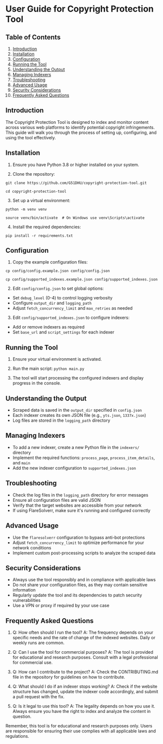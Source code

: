 # User Guide for Copyright Protection Tool

## Table of Contents

1. [Introduction](#introduction)
2. [Installation](#installation)
3. [Configuration](#configuration)
4. [Running the Tool](#running-the-tool)
5. [Understanding the Output](#understanding-the-output)
6. [Managing Indexers](#managing-indexers)
7. [Troubleshooting](#troubleshooting)
8. [Advanced Usage](#advanced-usage)
9. [Security Considerations](#security-considerations)
10. [Frequently Asked Questions](#frequently-asked-questions)

## Introduction

The Copyright Protection Tool is designed to index and monitor content across various web platforms to identify potential copyright infringements. This guide will walk you through the process of setting up, configuring, and using the tool effectively.

## Installation

1. Ensure you have Python 3.8 or higher installed on your system.

2. Clone the repository:

`git clone https://github.com/G51DHU/copyright-protection-tool.git`

`cd copyright-protection-tool`

3. Set up a virtual environment:

`python -m venv venv`

`source venv/bin/activate  # On Windows use venv\Scripts\activate`

4. Install the required dependencies:

`pip install -r requirements.txt`

## Configuration

1. Copy the example configuration files:

`cp config/config.example.json config/config.json`

`cp config/supported_indexes.example.json config/supported_indexes.json`

2. Edit `config/config.json` to set global options:
- Set `debug_level` (0-4) to control logging verbosity
- Configure `output_dir` and `logging_path`
- Adjust `fetch_concurrency_limit` and `max_retries` as needed

3. Edit `config/supported_indexes.json` to configure indexers:
- Add or remove indexers as required
- Set `base_url` and `script_settings` for each indexer

## Running the Tool

1. Ensure your virtual environment is activated.
2. Run the main script: `python main.py`

3. The tool will start processing the configured indexers and display progress in the console.

## Understanding the Output

- Scraped data is saved in the `output_dir` specified in `config.json`
- Each indexer creates its own JSON file (e.g., `yts.json`, `1337x.json`)
- Log files are stored in the `logging_path` directory

## Managing Indexers

- To add a new indexer, create a new Python file in the `indexers/` directory
- Implement the required functions: `process_page`, `process_item_details`, and `main`
- Add the new indexer configuration to `supported_indexes.json`

## Troubleshooting

- Check the log files in the `logging_path` directory for error messages
- Ensure all configuration files are valid JSON
- Verify that the target websites are accessible from your network
- If using FlareSolverr, make sure it's running and configured correctly

## Advanced Usage

- Use the `flaresolverr` configuration to bypass anti-bot protections
- Adjust `fetch_concurrency_limit` to optimize performance for your network conditions
- Implement custom post-processing scripts to analyze the scraped data

## Security Considerations

- Always use the tool responsibly and in compliance with applicable laws
- Do not share your configuration files, as they may contain sensitive information
- Regularly update the tool and its dependencies to patch security vulnerabilities
- Use a VPN or proxy if required by your use case

## Frequently Asked Questions

1. Q: How often should I run the tool?
A: The frequency depends on your specific needs and the rate of change of the indexed websites. Daily or weekly runs are common.

2. Q: Can I use the tool for commercial purposes?
A: The tool is provided for educational and research purposes. Consult with a legal professional for commercial use.

3. Q: How can I contribute to the project?
A: Check the CONTRIBUTING.md file in the repository for guidelines on how to contribute.

4. Q: What should I do if an indexer stops working?
A: Check if the website structure has changed, update the indexer code accordingly, and submit a pull request with the fix.

5. Q: Is it legal to use this tool?
A: The legality depends on how you use it. Always ensure you have the right to index and analyze the content in question.

Remember, this tool is for educational and research purposes only. Users are responsible for ensuring their use complies with all applicable laws and regulations.
